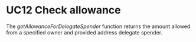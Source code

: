 # UC12 Check allowance

The <i>getAllowanceForDelegateSpender</i> function returns the amount allowed from a specified owner and provided address delegate spender.

